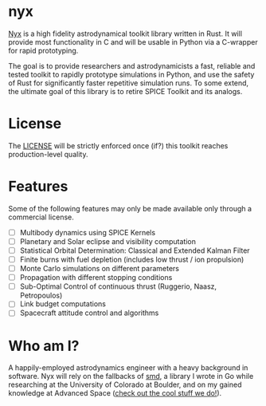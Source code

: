 # nyx
[Nyx](https://en.wikipedia.org/wiki/Nyx) is a high fidelity astrodynamical toolkit library written in Rust.
It will provide most functionality in C and will be usable in Python via a C-wrapper for rapid prototyping.

The goal is to provide researchers and astrodynamicists a fast, reliable and tested toolkit to rapidly prototype simulations
in Python, and use the safety of Rust for significantly faster repetitive simulation runs. To some extend, the ultimate goal of 
this library is to retire SPICE Toolkit and its analogs.

# License
The [LICENSE](https://github.com/ChristopherRabotin/nyx/blob/master/LICENSE) will be strictly enforced once (if?) this toolkit
reaches production-level quality.

# Features
Some of the following features may only be made available only through a commercial license.

- [ ] Multibody dynamics using SPICE Kernels
- [ ] Planetary and Solar eclipse and visibility computation
- [ ] Statistical Orbital Determination: Classical and Extended Kalman Filter
- [ ] Finite burns with fuel depletion (includes low thrust / ion propulsion)
- [ ] Monte Carlo simulations on different parameters
- [ ] Propagation with different stopping conditions
- [ ] Sub-Optimal Control of continuous thrust (Ruggerio, Naasz, Petropoulos)
- [ ] Link budget computations 
- [ ] Spacecraft attitude control and algorithms

# Who am I?
A happily-employed astrodynamics engineer with a heavy background in software. Nyx will rely on the fallbacks of 
[smd](https://github.com/ChristopherRabotin/smd), a library I wrote in Go while researching at the University
of Colorado at Boulder, and on my gained knowledge at Advanced Space ([check out the cool stuff we do!](http://advanced-space.com/)).
